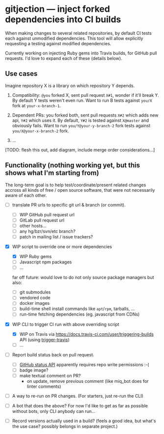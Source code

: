 # gitjection — inject forked dependencies into CI builds

When making changes to several related repositories, by default CI tests each against unmodified dependencies.  This tool will allow explicitly requesting a testing against modified dependencies.

Currently working on injecting Ruby gems into Travis builds, for GitHub pull requests.  I'd love to expand each of these (details below).

## Use cases

Imagine repository X is a library on which repository Y depends.

1. Compatibility: `@you` forked X, sent pull request `X#1`, wonder if it'll break Y.
   By default Y tests weren't even run.
   Want to run B tests against `you/X` fork at `your-x-branch-1`.

2. Dependent PRs: you forked both, sent pull requests `X#2` which adds new api, `Y#2` which uses it.
   By default, `Y#2` is tested against `X@master` and obviously fails.
   Want to run `you/Y@your-y-branch-2` fork tests against `you/X@your-x-branch-2` fork.

3. ...

[TODO: flesh this out, add diagram, include merge order considerations...]

## Functionality (nothing working yet, but this shows what I'm starting from)

The long-term goal is to help test/coordinate/present related changes accross all kinds of free / open source software,
that were not necessarily aware of each other.

- [ ] translate PR urls to specific git url & branch (or commit).
    - [ ] WIP GitHub pull request url
    - [ ] GitLab pull request url
    - [ ] other hosts...
    - [ ] any hg/bzr/svn/etc branch?
    - [ ] patch in mailing list / issue trackers?

- [x] WIP script to override one or more dependencies
    - [x] WIP Ruby gems
    - [ ] Javascript npm packages
    - [ ] ...

    far off future: would love to do not only source package managers but also:
    - [ ] git submodules
    - [ ] vendored code
    - [ ] docker images
    - [ ] build-time shell install commands like `apt`/`rpm`, tarballs, ...
    - [ ] run-time fetching dependencies (eg. javascript from CDNs)

- [x] WIP CLI to trigger CI run with above overriding script
    - [x] WIP on Travis via https://docs.travis-ci.com/user/triggering-builds API (using [trigger-travis](https://github.com/ishmael-readingplus/trigger-travis))
    - [ ] ...

- [ ] Report build status back on pull request.
    - [ ] [GitHub status API](https://developer.github.com/v3/repos/statuses/) apparently requires repo write permissions :-(
    - [ ] badge image?
    - [ ] make textual comment on PR?
        - on update, remove previous comment (like miq_bot does for linter comments)

- [ ] A way to re-run on PR changes.  (For starters, just re-run the CLI)

- [ ] A bot that does the above?
    For now I'd like to get as far as possible without bots, only CLI anybody can run...

- [ ] Record versions actually used in a build? (feels a good idea, but what's the use case? possibly belongs in separate project.)
